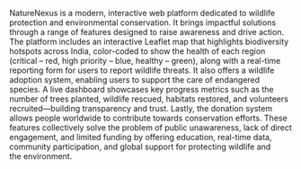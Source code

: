 NatureNexus is a modern, interactive web platform dedicated to wildlife protection and environmental conservation. It brings impactful solutions through a range of features designed to raise awareness and drive action. The platform includes an interactive Leaflet map that highlights biodiversity hotspots across India, color-coded to show the health of each region (critical – red, high priority – blue, healthy – green), along with a real-time reporting form for users to report wildlife threats. It also offers a wildlife adoption system, enabling users to support the care of endangered species. A live dashboard showcases key progress metrics such as the number of trees planted, wildlife rescued, habitats restored, and volunteers recruited—building transparency and trust. Lastly, the donation system allows people worldwide to contribute towards conservation efforts. These features collectively solve the problem of public unawareness, lack of direct engagement, and limited funding by offering education, real-time data, community participation, and global support for protecting wildlife and the environment.
 
